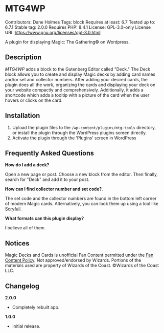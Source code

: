 # MTG4WP
Contributors:      Dane Holmes
Tags:              block
Requires at least: 6.7
Tested up to:      6.7.1
Stable tag:        2.0.0
Requires PHP:      8.4.1
License:           GPL-3.0-only
License URI:       https://www.gnu.org/licenses/gpl-3.0.html

A plugin for displaying Magic: The Gathering© on Wordpress.

## Description

*MTG4WP* adds a block to the Gutenberg Editor called "Deck." The Deck block allows you to create and display Magic decks by adding card names and/or set and collector numbers. After adding your desired cards, the plugin does all the work, organizing the cards and displaying your deck on your website compactly and comprehensively. Additionally, it adds a shortcode which adds a tooltip with a picture of the card when the user hovers or clicks on the card.

## Installation

1. Upload the plugin files to the `/wp-content/plugins/mtg-tools` directory, or install the plugin through the WordPress plugins screen directly.
2. Activate the plugin through the 'Plugins' screen in WordPress

## Frequently Asked Questions

**How do I add a deck?**

Open a new page or post. Choose a new block from the editor. Then finally, search for "Deck" and add it to your post.

**How can I find collector number and set code?**.

The set code and the collector numbers are found in the bottom left corner of modern Magic cards. Alternatively, you can look them up using a tool like [Scryfall](https://scryfall.com).

**What formats can this plugin display?**

I believe all of them.

## Notices

Magic Decks and Cards is unofficial Fan Content permitted under the [Fan Content Policy](https://company.wizards.com/en/legal/fancontentpolicy). Not approved/endorsed by Wizards. Portions of the materials used are property of Wizards of the Coast. ©Wizards of the Coast LLC.

## Changelog

**2.0.0**
* Completely rebuilt app.

**1.0.0**
* Initial release.
